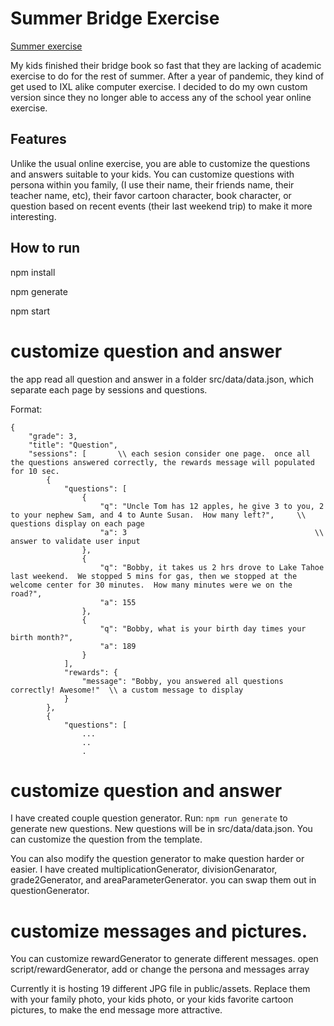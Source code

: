 # Summer Bridge Exercise

[Summer exercise](https://github.com/yorkee/SummerBridgeExercise/blob/master/public/assets/20.jpg?raw=true)

My kids finished their bridge book so fast that they are lacking of academic exercise to do for the rest of summer.  After a year of pandemic, they kind of get used to IXL alike computer exercise.  I decided to do my own custom version since they no longer able to access any of the school year online exercise.


## Features

Unlike the usual online exercise, you are able to customize the questions and answers suitable to your kids.  You can customize questions with persona within you family, (I use their name, their friends name, their teacher name, etc), their favor cartoon character, book character, or question based on recent events (their last weekend trip) to make it more interesting.  


## How to run

npm install

npm generate

npm start


# customize question and answer

the app read all question and answer in a folder src/data/data.json, which separate each page by sessions and questions.

Format:
```
{
    "grade": 3,
    "title": "Question",
    "sessions": [       \\ each sesion consider one page.  once all the questions answered correctly, the rewards message will populated for 10 sec.
        {
            "questions": [
                {
                    "q": "Uncle Tom has 12 apples, he give 3 to you, 2 to your nephew Sam, and 4 to Aunte Susan.  How many left?",     \\ questions display on each page
                    "a": 3                                          \\ answer to validate user input
                },
                {
                    "q": "Bobby, it takes us 2 hrs drove to Lake Tahoe last weekend.  We stopped 5 mins for gas, then we stopped at the welcome center for 30 minutes.  How many minutes were we on the road?",
                    "a": 155
                },
                {
                    "q": "Bobby, what is your birth day times your birth month?",
                    "a": 189
                }
            ],
            "rewards": {
                "message": "Bobby, you answered all questions correctly! Awesome!"  \\ a custom message to display 
            }
        },        
        {
            "questions": [
                ...
                ..
                .
```


# customize question and answer

I have created couple question generator.  Run: ```npm run generate``` to generate new questions.  New questions will be in src/data/data.json.  You can customize the question from the template.

You can also modify the question generator to make question harder or easier.  I have created multiplicationGenerator, divisionGenarator, grade2Generator, and areaParameterGenerator.  you can swap them out in questionGenerator.


# customize messages and pictures.


You can customize rewardGenerator to generate different messages.  open script/rewardGenerator, add or change the persona and messages array

Currently it is hosting 19 different JPG file in public/assets.  Replace them with your family photo, your kids photo, or your kids favorite cartoon pictures, to make the end message more attractive.










